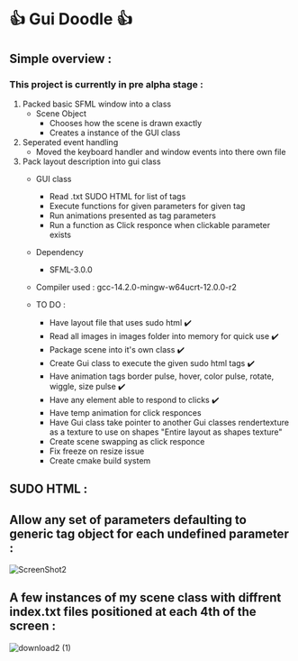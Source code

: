 # :thumbsup: Gui Doodle :thumbsup:

## Simple overview :
### This project is currently in pre alpha stage :
1. Packed basic SFML window into a class
   - Scene Object
      - Chooses how the scene is drawn exactly
      - Creates a instance of the GUI class
2. Seperated event handling
   - Moved the keyboard handler and window events into there own file
3. Pack layout description into gui class
   - GUI class
      - Read .txt SUDO HTML for list of tags
      - Execute functions for given parameters for given tag
      - Run animations presented as tag parameters
      - Run a function as Click responce when clickable parameter exists
   - Dependency
      - SFML-3.0.0
   - Compiler used : gcc-14.2.0-mingw-w64ucrt-12.0.0-r2

   - TO DO :
      - Have layout file that uses sudo html ✔️
      - Read all images in images folder into memory for quick use ✔️
      - Package scene into it's own class ✔️
      - Create Gui class to execute the given sudo html tags ✔️
      - Have animation tags border pulse, hover, color pulse, rotate, wiggle, size pulse ✔️
      - Have any element able to respond to clicks ✔️
      - Have temp animation for click responces
      - Have Gui class take pointer to another Gui classes rendertexture as a texture to use on shapes "Entire layout as shapes texture"
      - Create scene swapping as click responce
      - Fix freeze on resize issue
      - Create cmake build system

## SUDO HTML :
## Allow any set of parameters defaulting to generic tag object for each undefined parameter :
![ScreenShot2](https://github.com/user-attachments/assets/400dd095-cef5-4be4-9b02-544e7ab74a9e)

## A few instances of my scene class with diffrent index.txt files positioned at each 4th of the screen :
![download2 (1)](https://github.com/user-attachments/assets/e9ed4f4e-8af9-4544-b50b-52f883e132b7)
